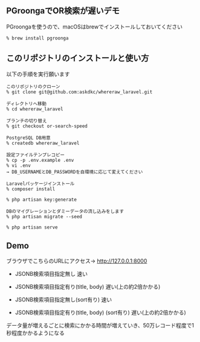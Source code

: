 ## PGroongaでOR検索が遅いデモ

PGroongaを使うので、macOSはbrewでインストールしておいてください
```
% brew install pgroonga
```

## このリポジトリのインストールと使い方

以下の手順を実行願います

```
このリポジトリのクローン
% git clone git@github.com:askdkc/whereraw_laravel.git

ディレクトリへ移動
% cd whereraw_laravel

ブランチの切り替え
% git checkout or-search-speed

PostgreSQL DB用意
% createdb whereraw_laravel

設定ファイルテンプレコピー
% cp -p .env.example .env
% vi .env
→ DB_USERNAMEとDB_PASSWORDを自環境に応じて変えてください

Laravelパッケージインストール
% composer install

% php artisan key:generate

DBのマイグレーションとダミーデータの流し込みをします
% php artisan migrate --seed

% php artisan serve
```

## Demo
ブラウザでこちらのURLにアクセス→ http://127.0.0.1:8000

- JSONB検索項目指定無し 速い

- JSONB検索項目指定有り(title, body)  遅い(上の約2倍かかる)

- JSONB検索項目指定無し(sort有り) 速い

- JSONB検索項目指定有り(title, body) (sort有り)  遅い(上の約2倍かかる)

データ量が増えるごとに検索にかかる時間が増えていき、50万レコード程度で1秒程度かかるようになる

